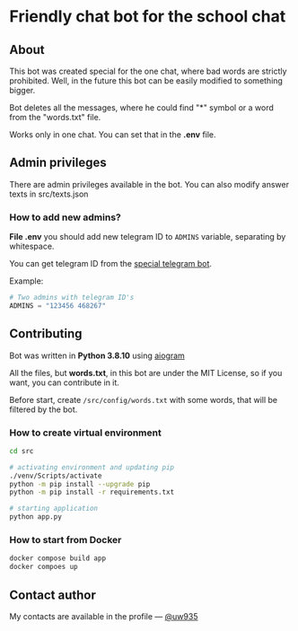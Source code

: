 # Friendly chat bot for the school chat

## About
This bot was created special for the one chat, where bad words are strictly prohibited. Well, in the future this bot can be easily modified to something bigger.

Bot deletes all the messages, where he could find "*" symbol or a word from the "words.txt" file.

Works only in one chat. You can set that in the **.env** file.

## Admin privileges
There are admin privileges available in the bot. You can also modify answer texts in src/texts.json

### How to add new admins?
**File .env** you should add new telegram ID to ```ADMINS``` variable, separating by whitespace.

You can get telegram ID from the [special telegram bot](https://t.me/getmyid_bot).

Example:

```python
# Two admins with telegram ID's
ADMINS = "123456 468267"
```

## Contributing
Bot was written in **Python 3.8.10** using [aiogram](https://github.com/aiogram/aiogram)

All the files, but **words.txt**, in this bot are under the MIT License, so if you want, you can contribute in it.

Before start, create ```/src/config/words.txt``` with some words, that will be filtered by the bot.

### How to create virtual environment
```bash
cd src

# activating environment and updating pip
./venv/Scripts/activate
python -m pip install --upgrade pip
python -m pip install -r requirements.txt

# starting application
python app.py
```

### How to start from Docker
```bash
docker compose build app
docker compoes up
```

## Contact author
My contacts are available in the profile — [@uw935](https://github.com/uw935)

